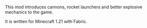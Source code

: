 This mod introduces cannons, rocket launchers and better explosive mechanics to the game.

It is written for Minecraft 1.21 with Fabric.
